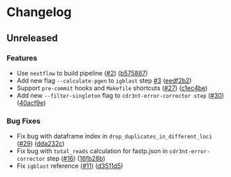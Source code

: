 # Changelog

## Unreleased

### Features

* Use `nextflow` to build pipeline ([#2](https://github.com/BostonGene/pyigmap/issues/2)) ([b575887](https://github.com/BostonGene/pyigmap/commit/b57588781ea7cd4aaaaac869d6fe4df041159da1))
* Add new flag `--calculate-pgen` to `igblast` step [#3](https://github.com/BostonGene/pyigmap/issues/3) ([eedf2b2](https://github.com/BostonGene/pyigmap/commit/eedf2b20487bbb68882b4e56631f72c664ec4167))
* Support `pre-commit` hooks and `Makefile` shortcuts ([#27](https://github.com/BostonGene/pyigmap/issues/27)) ([c1ec4be](https://github.com/BostonGene/pyigmap/commit/c1ec4be848a875335f6aaa03535eeeca9ee734a1))
* Add new `--filter-singleton` flag to `cdr3nt-error-corrector step` ([#30](https://github.com/BostonGene/pyigmap/issues/30)) ([40acf9e](https://github.com/BostonGene/pyigmap/commit/40acf9ee0ec29e0a6e901123c2be2b0c99a70654))

### Bug Fixes

* Fix bug with dataframe index in `drop_duplicates_in_different_loci` ([#29](https://github.com/BostonGene/pyigmap/issues/29)) ([dda232c](https://github.com/BostonGene/pyigmap/commit/dda232c20c28c72403cc3a08db90d6fe33620c85))
* Fix bug with `total_reads` calculation for fastp.json in `cdr3nt-error-corrector` step ([#16](https://github.com/BostonGene/pyigmap/issues/16)) ([16fb28b](https://github.com/BostonGene/pyigmap/commit/16fb28b81477545fb392d96b05d431b85bd2a0d4))
* Fix `igblast` reference ([#11](https://github.com/BostonGene/pyigmap/pull/11)) ([d3511d5](https://github.com/BostonGene/pyigmap/commit/d3511d57d9856f88a49e4c884b9d1650bc091d18))

